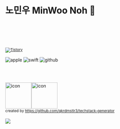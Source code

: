 # 노민우 MinWoo Noh 
<!--
#### ✉︎ redalsdn7@naver.com 
<!-- | [🫧 instagram](https://www.instagram.com/iamminuco/) -->
<!-- [🫧 velog](https://velog.io/@mincodin)   -->
<!--| [🫧 PORTFOLIO](https://dev-moon.notion.site/) -->
</br>

<!-- 
 #### Allen School 16nd 
- iOS Developer
- 2022.12 - 2023.02
-->

<!--
####  Skills 
<img src="https://img.shields.io/badge/Swift-494949?style=flat-square&logo=Swift&logoColor=white"> <img src="https://img.shields.io/badge/iOS-494949?style=flat-square&logo=iOS&logoColor=white"> <img src="https://img.shields.io/badge/Xcode-494949?style=flat-square&logo=Xcode&logoColor=white"> <img src="https://img.shields.io/badge/Figma-494949?style=flat-square&logo=Figma&logoColor=white"> <img src="https://img.shields.io/badge/Git-494949?style=flat-square&logo=Git&logoColor=white">
<br/>
-->
</br></br>
<!-- [![Solved.ac 프로필](http://mazassumnida.wtf/api/generate_badge?boj=ansek217)](https://solved.ac/ansek217) -->
    
<!-- [![solved.ac](http://mazandi.herokuapp.com/api?handle=ansek217&theme=dark)](https://solved.ac/ansek217/) -->
    
<!-- [![Anurag's github stats](https://github-readme-stats.vercel.app/api?username=dayo2n)](https://github.com/anuraghazra/github-readme-stats) -->

<sub> <a href="https://itminco.tistory.com/" target="_blank"><img alt="Tistory" src ="https://img.shields.io/badge/Tistory-FFFFFF?&style=for-the-badge&logo=Tistory&logoColor=black"/></a></sub>

<!--  <sub> <a href="https://velog.io/@mincodin/series" target="_blank"><img alt="Velog" src ="https://img.shields.io/badge/Velog-254d41?&style=for-the-badge&logo=Velog&logoColor=#20C997"/></a></sub> -->
 
<!-- ios, seift, github -->
<div>
    <img alt="apple" src ="https://img.shields.io/badge/iOS-FFFFFF?&style=for-the-badge&logo=Apple&logoColor=black"/>  
    <img alt="swift" src ="https://img.shields.io/badge/swift-F05138.svg?&style=for-the-badge&logo=Swift&logoColor=white"/> 
    <img alt="github" src ="https://img.shields.io/badge/github-000000.svg?&style=for-the-badge&logo=Github&logoColor=white"/>
<br/>

</br></br>

<!-- 큰 아이콘  -->
<div style="display: flex; align-items: flex-start;">
    <img src="https://techstack-generator.vercel.app/swift-icon.svg" alt="icon" width="82" height="82" />
    <img src="https://techstack-generator.vercel.app/github-icon.svg" alt="icon" width="82" height="82" />
</div>
  <sub>created by <a href="https://github.com/qkrdmstlr3/techstack-generator" target="_blank">https://github.com/qkrdmstlr3/techstack-generator</a></sub>
</div>

<!-- 아이콘 git -->
<br/>
<a href="https://hits.seeyoufarm.com">
<img src="https://hits.seeyoufarm.com/api/count/incr/badge.svg?url=https%3A%2F%2Fgithub.com%2Fday2on&count_bg=%23B0B0B0&title_bg=%23555555&icon=github.svg&icon_color=%23FFFFFF&title=welcome:)&edge_flat=true"/>
</a>
 
